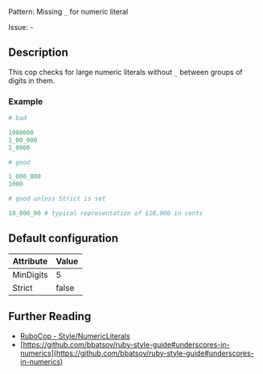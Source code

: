 Pattern: Missing `_` for numeric literal

Issue: -

## Description

This cop checks for large numeric literals without `_` between groups of digits in them.

### Example

```ruby
# bad

1000000
1_00_000
1_0000

# good

1_000_000
1000

# good unless Strict is set

10_000_00 # typical representation of $10,000 in cents
```

## Default configuration

Attribute | Value
--- | ---
MinDigits | 5
Strict | false

## Further Reading

* [RuboCop - Style/NumericLiterals](https://rubocop.readthedocs.io/en/latest/cops_style/#stylenumericliterals)
* [https://github.com/bbatsov/ruby-style-guide#underscores-in-numerics](https://github.com/bbatsov/ruby-style-guide#underscores-in-numerics)
